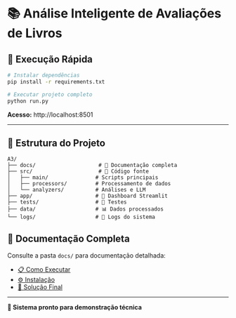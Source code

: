 # 📚 Análise Inteligente de Avaliações de Livros

## 🚀 Execução Rápida

```bash
# Instalar dependências
pip install -r requirements.txt

# Executar projeto completo
python run.py
```

**Acesso:** http://localhost:8501

---

## 📁 Estrutura do Projeto

```
A3/
├── docs/                    # 📖 Documentação completa
├── src/                     # 🐍 Código fonte
│   ├── main/               # Scripts principais
│   ├── processors/         # Processamento de dados
│   └── analyzers/          # Análises e LLM
├── app/                    # 🎨 Dashboard Streamlit
├── tests/                  # 🧪 Testes
├── data/                   # 📊 Dados processados
└── logs/                   # 📝 Logs do sistema
```

## 📖 Documentação Completa

Consulte a pasta `docs/` para documentação detalhada:
- [📋 Como Executar](docs/COMO_EXECUTAR.md)
- [⚙️ Instalação](docs/INSTALL.md)  
- [🎯 Solução Final](docs/SOLUCAO_FINAL.md)

---
**🎯 Sistema pronto para demonstração técnica** 